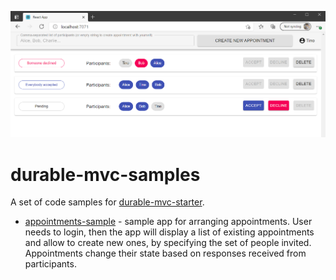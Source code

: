 ![logo](https://raw.githubusercontent.com/scale-tone/durable-mvc-samples/main/appointments-sample/screenshot1.png)
# durable-mvc-samples

A set of code samples for [durable-mvc-starter](https://github.com/scale-tone/durable-mvc-starter).

* [appointments-sample](https://github.com/scale-tone/durable-mvc-samples/tree/main/appointments-sample) - sample app for arranging appointments. User needs to login, then the app will display a list of existing appointments and allow to create new ones, by specifying the set of people invited. Appointments change their state based on responses received from participants.
